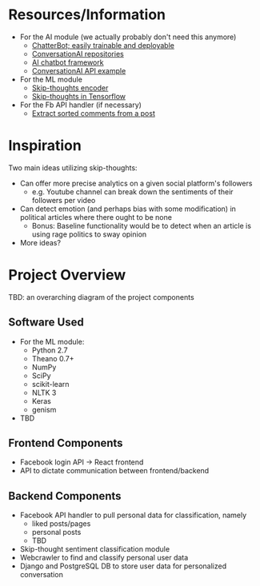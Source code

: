 # Resources/Information
+ For the AI module (we actually probably don't need this anymore)
	+ [ChatterBot; easily trainable and deployable](https://github.com/gunthercox/ChatterBot)
	+ [ConversationAI repositories](https://github.com/conversationai)
	+ [AI chatbot framework](https://github.com/alfredfrancis/ai-chatbot-framework)
	+ [ConversationAI API example](https://github.com/watson-developer-cloud/conversation-simple)
+ For the ML module
	+ [Skip-thoughts encoder](https://github.com/ryankiros/skip-thoughts)
	+ [Skip-thoughts in Tensorflow](https://github.com/tensorflow/models/tree/master/skip_thoughts)
+ For the Fb API handler (if necessary)
	+ [Extract sorted comments from a post](https://developers.facebook.com/docs/graph-api/reference/v2.10/object/comments)

# Inspiration
Two main ideas utilizing skip-thoughts:
+ Can offer more precise analytics on a given social platform's followers
	+ e.g. Youtube channel can break down the sentiments of their followers per video
+ Can detect emotion (and perhaps bias with some modification) in political articles where there ought to be none
	+ Bonus: Baseline functionality would be to detect when an article is using rage politics to sway opinion
+ More ideas?

# Project Overview
TBD: an overarching diagram of the project components

## Software Used
+ For the ML module:
	+ Python 2.7
	+ Theano 0.7+
	+ NumPy
	+ SciPy
	+ scikit-learn
	+ NLTK 3
	+ Keras
	+ genism
+ TBD

## Frontend Components
+ Facebook login API -> React frontend
+ API to dictate communication between frontend/backend

## Backend Components
+ Facebook API handler to pull personal data for classification, namely
	+ liked posts/pages
	+ personal posts
	+ TBD
+ Skip-thought sentiment classification module
+ Webcrawler to find and classify personal user data
+ Django and PostgreSQL DB to store user data for personalized conversation